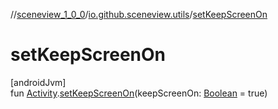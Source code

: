 //[sceneview_1_0_0](../../index.md)/[io.github.sceneview.utils](index.md)/[setKeepScreenOn](set-keep-screen-on.md)

# setKeepScreenOn

[androidJvm]\
fun [Activity](https://developer.android.com/reference/kotlin/android/app/Activity.html).[setKeepScreenOn](set-keep-screen-on.md)(keepScreenOn: [Boolean](https://kotlinlang.org/api/latest/jvm/stdlib/kotlin/-boolean/index.html) = true)
